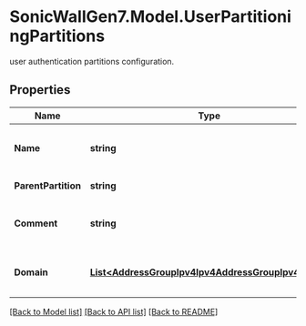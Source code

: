 # SonicWallGen7.Model.UserPartitioningPartitions
user authentication partitions configuration.

## Properties

Name | Type | Description | Notes
------------ | ------------- | ------------- | -------------
**Name** | **string** | Set the user partitioning name. | 
**ParentPartition** | **string** | Set parent partition. | [optional] 
**Comment** | **string** | Set the user partitioning comment. | [optional] 
**Domain** | [**List&lt;AddressGroupIpv4Ipv4AddressGroupIpv4Inner&gt;**](AddressGroupIpv4Ipv4AddressGroupIpv4Inner.md) | Set the user partitioning domain. | [optional] 

[[Back to Model list]](../README.md#documentation-for-models) [[Back to API list]](../README.md#documentation-for-api-endpoints) [[Back to README]](../README.md)

